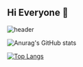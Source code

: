 ## Hi Everyone 👋

![header](https://capsule-render.vercel.app/api?type=rounded&color=gradient&customColorList=0,3,3,5,30&height=300&section=header&desc=Hello%20Frontend%20Developer&descSize=25&descAlign=76&descAlignY=72&text=kimjeyoun%20github&fontSize=90&theme=radical)

![Anurag's GitHub stats](https://github-readme-stats.vercel.app/api?username=kimjeyoun&hide=contribs,prs&show_icons=true&theme=graywhite)

[![Top Langs](https://github-readme-stats.vercel.app/api/top-langs/?username=kimjeyoun)](https://github.com/anuraghazra/github-readme-stats)
